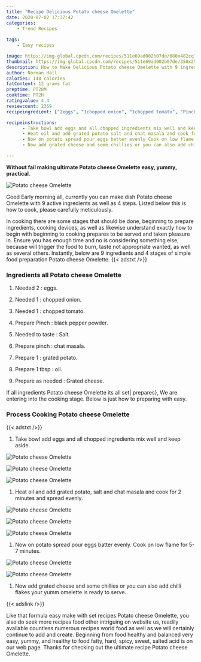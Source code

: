 ```yaml
---
title: "Recipe Delicious Potato cheese Omelette"
date: 2020-07-02 17:37:42
categories:
    - Trend Recipes
    
tags:
    - Easy recipes

image: https://img-global.cpcdn.com/recipes/511e69ad002b07de/680x482cq70/potato-cheese-omelette-recipe-main-photo.jpg
thumbnail: https://img-global.cpcdn.com/recipes/511e69ad002b07de/350x250cq70/potato-cheese-omelette-recipe-main-photo.jpg
description: How to Make Delicious Potato cheese Omelette with 9 ingredients and 4 stages of easy cooking.
author: Norman Hall
calories: 148 calories
fatContent: 12 grams fat
preptime: PT28M
cooktime: PT2H
ratingvalue: 4.4
reviewcount: 2369
recipeingredient: ["2eggs", "1chopped onion", "1chopped tomato", "Pinchblack pepper powder", "to tasteSalt", "pinchchat masala", "1grated potato", "1 tbspoil", "as neededGrated cheese"]

recipeinstructions: 
      - Take bowl add eggs and all chopped ingredients mix well and keep aside 
      - Heat oil and add grated potato salt and chat masala and cook for 2 minutes and spread evenly 
      - Now on potato spread pour eggs batter evenly Cook on low flame for 57 minutes 
      - Now add grated cheese and some chillies or you can also add chilli flakes your yumm omelette is ready to serve

---
```




**Without fail making ultimate Potato cheese Omelette easy, yummy, practical**. 


![Potato cheese Omelette](https://img-global.cpcdn.com/recipes/511e69ad002b07de/680x482cq70/potato-cheese-omelette-recipe-main-photo.jpg "Potato cheese Omelette")




Good Early morning all, currently you can make dish Potato cheese Omelette with 9 active ingredients as well as 4 steps. Listed below this is how to cook, please carefully meticulously.

In cooking there are some stages that should be done, beginning to prepare ingredients, cooking devices, as well as likewise understand exactly how to begin with beginning to cooking prepares to be served and taken pleasure in. Ensure you has enough time and no is considering something else, because will trigger the food to burn, taste not appropriate wanted, as well as several others. Instantly, below are 9 ingredients and 4 stages of simple food preparation Potato cheese Omelette.
{{< adstxt />}}

### Ingredients all Potato cheese Omelette


1. Needed 2 : eggs.

1. Needed 1 : chopped onion.

1. Needed 1 : chopped tomato.

1. Prepare Pinch : black pepper powder.

1. Needed to taste : Salt.

1. Prepare pinch : chat masala.

1. Prepare 1 : grated potato.

1. Prepare 1 tbsp : oil.

1. Prepare as needed : Grated cheese.



If all ingredients Potato cheese Omelette its all set| prepares}, We are entering into the cooking stage. Below is just how to preparing with easy.

### Process Cooking Potato cheese Omelette

{{< adstxt />}}


1. Take bowl add eggs and all chopped ingredients mix well and keep aside.



![Potato cheese Omelette](https://img-global.cpcdn.com/steps/85adf273f17f99ba/160x128cq70/potato-cheese-omelette-recipe-step-1-photo.jpg" "Potato cheese Omelette")

![Potato cheese Omelette](https://img-global.cpcdn.com/steps/f4d7f841d76e26c3/160x128cq70/potato-cheese-omelette-recipe-step-1-photo.jpg" "Potato cheese Omelette")

![Potato cheese Omelette](https://img-global.cpcdn.com/steps/982863b9245b00e6/160x128cq70/potato-cheese-omelette-recipe-step-1-photo.jpg" "Potato cheese Omelette")



1. Heat oil and add grated potato, salt and chat masala and cook for 2 minutes and spread evenly.



![Potato cheese Omelette](https://img-global.cpcdn.com/steps/0925e2e8ff43c8c5/160x128cq70/potato-cheese-omelette-recipe-step-2-photo.jpg" "Potato cheese Omelette")

![Potato cheese Omelette](https://img-global.cpcdn.com/steps/f96a0a498167a70b/160x128cq70/potato-cheese-omelette-recipe-step-2-photo.jpg" "Potato cheese Omelette")

![Potato cheese Omelette](https://img-global.cpcdn.com/steps/88daa8a23ff051a7/160x128cq70/potato-cheese-omelette-recipe-step-2-photo.jpg" "Potato cheese Omelette")



1. Now on potato spread pour eggs batter evenly. Cook on low flame for 5-7 minutes.



![Potato cheese Omelette](https://img-global.cpcdn.com/steps/856ddf7863e076dc/160x128cq70/potato-cheese-omelette-recipe-step-3-photo.jpg" "Potato cheese Omelette")

![Potato cheese Omelette](https://img-global.cpcdn.com/steps/2dc33a8921a4b4d0/160x128cq70/potato-cheese-omelette-recipe-step-3-photo.jpg" "Potato cheese Omelette")



1. Now add grated cheese and some chillies or you can also add chilli flakes your yumm omelette is ready to serve..





{{< adslink />}}

Like that formula easy make with set recipes Potato cheese Omelette, you also do seek more recipes food other intriguing on website us, readily available countless numerous recipes world food as well as we will certainly continue to add and create. Beginning from food healthy and balanced very easy, yummy, and healthy to food fatty, hard, spicy, sweet, salted acid is on our web page. Thanks for checking out the ultimate recipe Potato cheese Omelette.
